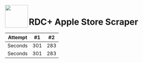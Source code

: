<img align="left" width="75" height="75" src="img.png">

# RDC+ Apple Store Scraper

| Attempt | #1  | #2  |
| :---:   | :-: | :-: |
| Seconds | 301 | 283 |
| Seconds | 301 | 283 |
